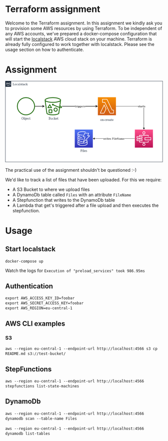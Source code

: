 # Terraform assignment

Welcome to the Terraform assignment. In this assignment we kindly ask you to provision
some AWS resources by using Terraform. To be independent of any AWS accounts, we've prepared
a docker-compose configuration that will start the [localstack](https://github.com/localstack) 
AWS cloud stack on your machine. Terraform is already fully configured to work together with 
localstack. Please see the usage section on how to authenticate.

# Assignment

![Assignment](assignment.drawio.png)

The practical use of the assignment shouldn't be questioned :-)

We'd like to track a list of files that have been uploaded. For this we require:
- A S3 Bucket to where we upload files
- A DynamoDb table called `Files` with an attribute `FileName`
- A Stepfunction that writes to the DynamoDb table
- A Lambda that get's triggered after a file upload and then executes the stepfunction.

# Usage

## Start localstack

```shell
docker-compose up
```

Watch the logs for `Execution of "preload_services" took 986.95ms`

## Authentication
```shell
export AWS_ACCESS_KEY_ID=foobar
export AWS_SECRET_ACCESS_KEY=foobar
export AWS_REGION=eu-central-1
```

## AWS CLI examples
### S3
```shell
aws --region eu-central-1 --endpoint-url http://localhost:4566 s3 cp README.md s3://test-bucket/
```

## StepFunctions
```shell
aws --region eu-central-1 --endpoint-url http://localhost:4566 stepfunctions list-state-machines
```

## DynamoDb

```shell
aws --region eu-central-1 --endpoint-url http://localhost:4566 dynamodb scan --table-name Files

aws --region eu-central-1 --endpoint-url http://localhost:4566 dynamodb list-tables
```

